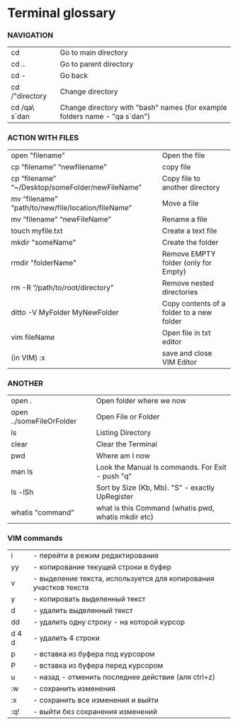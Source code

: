 
# Terminal glossary

### NAVIGATION
|||
|------|------|
|   cd  |   Go to main directory    |
|   cd ..   |    Go to parent directory  |
|   cd - | Go back |
|   cd  /"directory | Change directory|
|   cd /qa\ s\`dan     |   Change directory with "bash" names (for example folders name - "qa s`dan")|

  
   
### ACTION WITH FILES

|||
|------|------|
|   open "filename"|    Open the file|
|   cp “filename” “newfilename”|    copy file |
|   cp “filename” “~/Desktop/someFolder/newFileName”|    Copy file to another directory |
|    mv “filename” “path/to/new/file/location/fileName” | Move a file |
|   mv “filename” “newFileName” |   Rename a file|
|   touch myfile.txt |  Create a text file |
|    mkdir "someName" |     Create the folder |
|    rmdir "folderName" |   Remove EMPTY folder (only for Empty) |
|   rm -R “/path/to/root/directory”|    Remove nested directories |
|    ditto -V MyFolder MyNewFolder |    Copy contents of a folder to a new folder |
| vim fileName| Open file in txt editor|
| (in VIM) :x | save and close VIM Editor|

### ANOTHER

|||
|------|------|
|   open .  | Open folder where we now|
|   open ../someFileOrFolder    |   Open File or Folder|
|   ls  |   Listing Directory|
|   clear   |  Clear the Terminal|
|   pwd |    Where am I now|
|    man ls |    Look the Manual ls commands. For Exit - push "q" |
|   ls -lSh |    Sort by Size (Kb, Mb). "S" - exactly UpRegister|
|   whatis "command"    |   what is this Command (whatis pwd, whatis mkdir etc)|

### VIM commands
|||
|------|------|
| i | - перейти в режим редактирования |
|yy | - копирование текущей строки в буфер |
|v | - выделение текста, используется для копирования участков текста | 
|y | - копировать выделенный текст | 
|d |- удалить выделенный текст |
|dd |- удалить одну строку - на которой курсор|
|d 4 d |- удалить 4 строки|
|р |- вставка из буфера под курсором | 
|P |- вставка из буфера перед курсором |
|u |- назад - отменить последнее действие (аля ctrl+z)|
|:w |- сохранить изменения |
|:x |- сохранить все изменения и выйти |
|:q!| - выйти без сохранения изменений|
 

